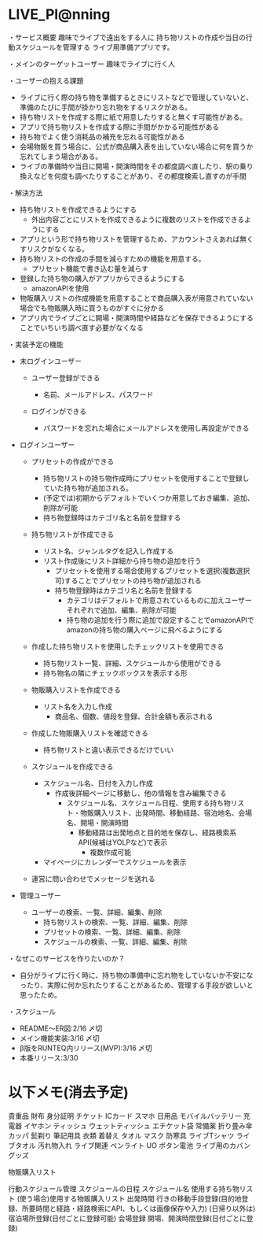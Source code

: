 # LIVE_Pl@nning
・サービス概要
  趣味でライブで遠出をする人に
  持ち物リストの作成や当日の行動スケジュールを管理する
  ライブ用準備アプリです。

・メインのターゲットユーザー
  趣味でライブに行く人

・ユーザーの抱える課題
  - ライブに行く際の持ち物を準備するときにリストなどで管理していないと、準備のたびに手間が掛かり忘れ物をするリスクがある。
  - 持ち物リストを作成する際に紙で用意したりすると無くす可能性がある。
  - アプリで持ち物リストを作成する際に手間がかかる可能性がある
  - 持ち物でよく使う消耗品の補充を忘れる可能性がある
  - 会場物販を買う場合に、公式が商品購入表を出していない場合に何を買うか忘れてしまう場合がある。
  - ライブの準備時や当日に開場・開演時間をその都度調べ直したり、駅の乗り換えなどを何度も調べたりすることがあり、その都度検索し直すのが手間

・解決方法
  - 持ち物リストを作成できるようにする
    - 外出内容ごとにリストを作成できるように複数のリストを作成できるようにする
  - アプリという形で持ち物リストを管理するため、アカウントさえあれば無くすリスクがなくなる。
  - 持ち物リストの作成の手間を減らすための機能を用意する。
    - プリセット機能で書き込む量を減らす
  - 登録した持ち物の購入がアプリからできるようにする
    - amazonAPIを使用
  - 物販購入リストの作成機能を用意することで商品購入表が用意されていない場合でも物販購入時に買うものがすぐに分かる
  - アプリ内でライブごとに開場・開演時間や経路などを保存できるようにすることでいちいち調べ直す必要がなくなる

・実装予定の機能
  - 未ログインユーザー
    - ユーザー登録ができる
      - 名前、メールアドレス、パスワード

    - ログインができる
      - パスワードを忘れた場合にメールアドレスを使用し再設定ができる

  - ログインユーザー
    - プリセットの作成ができる
      - 持ち物リストの持ち物作成時にプリセットを使用することで登録していた持ち物が追加される。
      - (予定では)初期からデフォルトでいくつか用意しておき編集、追加、削除が可能
      - 持ち物登録時はカテゴリ名と名前を登録する

    - 持ち物リストが作成できる
      - リスト名、ジャンルタグを記入し作成する
      - リスト作成後にリスト詳細から持ち物の追加を行う
        - プリセットを使用する場合使用するプリセットを選択(複数選択可)することでプリセットの持ち物が追加される
        - 持ち物登録時はカテゴリ名と名前を登録する
          - カテゴリはデフォルトで用意されているものに加えユーザーそれぞれで追加、編集、削除が可能
          - 持ち物の追加を行う際に追加で設定することでamazonAPIでamazonの持ち物の購入ページに飛べるようにする

    - 作成した持ち物リストを使用したチェックリストを使用できる
      - 持ち物リスト一覧、詳細、スケジュールから使用ができる
      - 持ち物名の隣にチェックボックスを表示する形

    - 物販購入リストを作成できる
      - リスト名を入力し作成
        - 商品名、個数、値段を登録、合計金額も表示される

    - 作成した物販購入リストを確認できる
      - 持ち物リストと違い表示できるだけでいい

    - スケジュールを作成できる
      - スケジュール名、日付を入力し作成
        - 作成後詳細ページに移動し、他の情報を含み編集できる
          - スケジュール名、スケジュール日程、使用する持ち物リスト・物販購入リスト、出発時間、移動経路、宿泊地名、会場名、開場・開演時間
            - 移動経路は出発地点と目的地を保存し、経路検索系API(候補はYOLPなど)で表示
              - 複数作成可能
      - マイページにカレンダーでスケジュールを表示

    - 運営に問い合わせでメッセージを送れる

  - 管理ユーザー
    - ユーザーの検索、一覧、詳細、編集、削除
      - 持ち物リストの検索、一覧、詳細、編集、削除
      - プリセットの検索、一覧、詳細、編集、削除
      - スケジュールの検索、一覧、詳細、編集、削除

・なぜこのサービスを作りたいのか？
  - 自分がライブに行く時に、持ち物の準備中に忘れ物をしていないか不安になったり、実際に何か忘れたりすることがあるため、管理する手段が欲しいと思ったため。

・スケジュール
  - README〜ER図:2/16 〆切
  - メイン機能実装:3/16 〆切
  - β版をRUNTEQ内リリース(MVP):3/16 〆切
  - 本番リリース:3/30

# 以下メモ(消去予定)
貴重品
  財布
  身分証明
  チケット
  ICカード
  スマホ
日用品
  モバイルバッテリー
  充電器
  イヤホン
  ティッシュ
  ウェットティッシュ
  エチケット袋
  常備薬
  折り畳み傘
  カッパ
  髭剃り
  筆記用具
衣類
  着替え
  タオル
  マスク
  防寒具
  ライブTシャツ
  ライブタオル
  汚れ物入れ
ライブ関連
  ペンライト
  UO
  ボタン電池
  ライブ用のカバン
  グッズ

物販購入リスト

行動スケジュール管理
  スケジュールの日程
  スケジュール名
  使用する持ち物リスト
  (使う場合)使用する物販購入リスト
  出発時間
  行きの移動手段登録(目的地登録、所要時間と経路・経路検索にAPI、もしくは画像保存や入力)
  (日帰り以外は)宿泊場所登録(日付ごとに登録可能)
  会場登録
  開場、開演時間登録(日付ごとに登録)